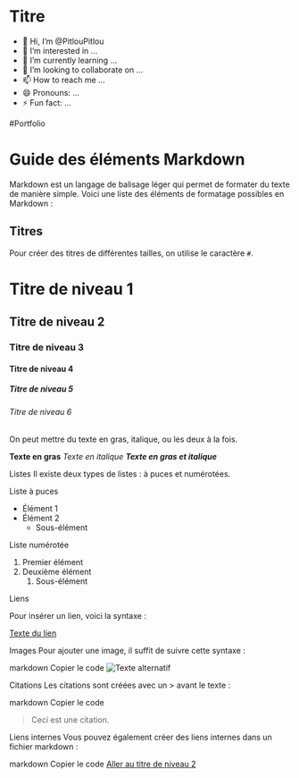 # Titre


- 👋 Hi, I’m @PitlouPitlou
- 👀 I’m interested in ...
- 🌱 I’m currently learning ...
- 💞️ I’m looking to collaborate on ...
- 📫 How to reach me ...
- 😄 Pronouns: ...
- ⚡ Fun fact: ...

#Portfolio







# Guide des éléments Markdown

Markdown est un langage de balisage léger qui permet de formater du texte de manière simple. Voici une liste des éléments de formatage possibles en Markdown :

## Titres
Pour créer des titres de différentes tailles, on utilise le caractère `#`.

# Titre de niveau 1
## Titre de niveau 2
### Titre de niveau 3
#### Titre de niveau 4
##### Titre de niveau 5
###### Titre de niveau 6





On peut mettre du texte en gras, italique, ou les deux à la fois.

**Texte en gras**
*Texte en italique*
***Texte en gras et italique***



Listes
Il existe deux types de listes : à puces et numérotées.

Liste à puces

- Élément 1
- Élément 2
  - Sous-élément


Liste numérotée

1. Premier élément
2. Deuxième élément
   1. Sous-élément



Liens

Pour insérer un lien, voici la syntaxe :

[Texte du lien](https://exemple.com)




Images
Pour ajouter une image, il suffit de suivre cette syntaxe :

markdown
Copier le code
![Texte alternatif](https://lien-de-l-image.com/image.jpg)




Citations
Les citations sont créées avec un > avant le texte :

markdown
Copier le code
> Ceci est une citation.


Liens internes
Vous pouvez également créer des liens internes dans un fichier markdown :

markdown
Copier le code
[Aller au titre de niveau 2](#titre-de-niveau-2)

<!---
PitlouPitlou/PitlouPitlou is a ✨ special ✨ repository because its `README.md` (this file) appears on your GitHub profile.
You can click the Preview link to take a look at your changes.
--->
